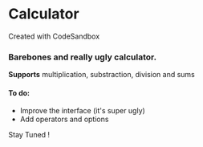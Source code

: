 # Calculator
Created with CodeSandbox
### Barebones and really ugly calculator.
**Supports** multiplication, substraction, division and sums
#### To do:
* Improve the interface (it's super ugly)
* Add operators and options

Stay Tuned !
